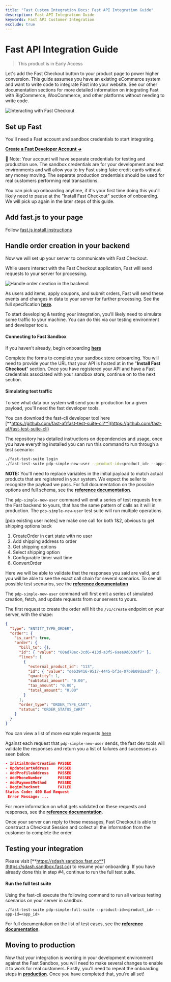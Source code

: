 ```yaml
---
title: "Fast Custom Integration Docs: Fast API Integration Guide"
description: Fast API Integration Guide
keywords: Fast API Customer Integration
exclude: true
---
```


# Fast API Integration Guide

> This product is in Early Access

Let's add the Fast Checkout button to your product page to power higher conversion. This guide assumes you have an existing eCommerce system and want to write code to integrate Fast into your website. See our other documentation sections for more detailed information on integrating Fast with BigCommerce, WooCommerce, and other platforms without needing to write code.

![Interacting with Fast Checkout](images/fast-api/overview.png)

## Set up Fast

You'll need a Fast account and sandbox credentials to start integrating.

[**Create a Fast Developer Account →**](https://sdash.sandbox.fast.co/)

🚨 Note: Your account will have separate credentials for testing and production use. The sandbox credentials are for your development and test environments and will allow you to try Fast using fake credit cards without any money moving. The separate production credentials should be used for real customers performing real transactions.

You can pick up onboarding anytime, if it's your first time doing this you'll likely need to pause at the "Install Fast Checkout" section of onboarding. We will pick up again in the later steps of this guide.

## Add fast.js to your page

Follow [fast.js install instructions](fast-api-fastjs)

## Handle order creation in your backend

Now we will set up your server to communicate with Fast Checkout.

While users interact with the Fast Checkout application, Fast will send requests to your server for processing.

![Handle order creation in the backend](images/fast-api/handle-order-creation.png)

As users add items, apply coupons, and submit orders, Fast will send these events and changes in data to your server for further processing. See the full specification [**here**](https://www.fast.co/docs/order/order/).

To start developing & testing your integration, you'll likely need to simulate some traffic to your machine. You can do this via our testing environment and developer tools.

#### Connecting to Fast Sandbox

If you haven't already, begin onboarding [**here**](https://sandbox.sdash.fast.co)

Complete the forms to complete your sandbox store onboarding. You will need to provide your the URL that your API is hosted at in the "**Install Fast Checkout**" section. Once you have registered your API and have a Fast credentials associated with your sandbox store, continue on to the next section.

#### Simulating test traffic

To see what data our system will send you in production for a given payload, you'll need the fast developer tools.

You can download the fast-cli developer tool here [**https://github.com/fast-af/fast-test-suite-cli**](https://github.com/fast-af/fast-test-suite-cli)

The repository has detailed instructions on dependencies and usage, once you have everything installed you can run this command to run through a test scenario:

```bash
./fast-test-suite login
./fast-test-suite pdp-simple-new-user --product-id=<product_id> --app-id=<app_id>
```

**NOTE:** You'll need to replace variables in the initial payload to match actual products that are registered in your system. We expect the seller to recognize the payload we pass. For full documentation on the possible options and full schema, see the [**reference documentation**](https://www.fast.co/docs/order/order/).

The `pdp-simple-new-user` command will emit a series of test requests from the Fast backend to yours, that has the same pattern of calls as it will in production. The `pdp-simple-new-user` test suite will run multiple operations.

[pdp existing user notes] we make one call for both 1&2, obvious to get shipping options back

1. CreateOrder in cart state with no user
2. Add shipping address to order
3. Get shipping options
4. Select shipping option
5. Configurable timer wait time
6. ConvertOrder

Here we will be able to validate that the responses you said are valid, and you will be able to see the exact call chain for several scenarios. To see all possible test scenarios, see the [**reference documentation**](https://www.fast.co/docs/order/order/)

The `pdp-simple-new-user` command will first emit a series of simulated creation, fetch, and update requests from our servers to yours.

The first request to create the order will hit the `/v1/create` endpoint on your server, with the shape:

```json
{
  "type": "ENTITY_TYPE_ORDER",
  "order": {
    "is_cart": true,
    "order": {
      "bill_to": {},
      "id": { "value": "00ad78ec-3cd6-413d-a3f5-6aea9d0b38f7" },
      "lines": [
        {
          "external_product_id": "113",
          "id": { "value": "deb39416-9517-4445-bf3e-07b9b09daadf" },
          "quantity": 1,
          "subtotal_amount": "0.00",
          "tax_amount": "0.00",
          "total_amount": "0.00"
        }
      ],
      "order_type": "ORDER_TYPE_CART",
      "status": "ORDER_STATUS_CART"
    }
  }
}
```

You can view a list of more example requests [here](https://github.com/fast-af/di-reference-implementation/blob/main/EXAMPLES.md)

Against each request that `pdp-simple-new-user` sends, the fast dev tools will validate the responses and return you a list of failures and successes as seen below.

```json
- InitialOrderCreation PASSED
- UpdateCartAddress    PASSED
- AddProfileAddress    PASSED
- AddPhoneNumber       PASSED
- AddPaymentMethod     PASSED
- BeginCheckout        FAILED
Status Code: 400 Bad Request
 Error Message: ...
```

For more information on what gets validated on these requests and responses, see the [**reference documentation**](https://www.fast.co/docs/order/order/).

Once your server can reply to these messages, Fast Checkout is able to construct a Checkout Session and collect all the information from the customer to complete the order.

## Testing your integration

Please visit [**https://sdash.sandbox.fast.co**](https://sdash.sandbox.fast.co) to resume your onboarding. If you have already done this in step #4, continue to run the full test suite.

#### Run the full test suite

Using the fast-cli execute the following command to run all various testing scenarios on your server in sandbox.

`./fast-test-suite pdp-simple-full-suite --product-id=<product_id> --app-id=<app_id>`

For full documentation on the list of test cases, see the [**reference documentation**](https://www.fast.co/docs/order/order/).

## Moving to production

Now that your integration is working in your development environment against the Fast Sandbox, you will need to make several changes to enable it to work for real customers. Firstly, you'll need to repeat the onboarding steps in [**production**](https://sdash.fast.co). Once you have completed that, you're all set!
